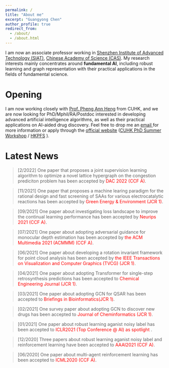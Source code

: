 ```yaml
---
permalink: /
title: "About me"
excerpt: "Guangyong Chen"
author_profile: true
redirect_from: 
  - /about/
  - /about.html
---
```


I am now an associate professor working in [Shenzhen Institute of Advanced Technology (SIAT)](http://english.siat.cas.cn/), [Chinese Academy of Science (CAS)](http://english.cas.cn/). My research interests mainly concentrates around **fundamental AI**, including robust learning and graph representation with their practical applications in the fields of fundamental science.

Opening
======
I am now working closely with [Prof. Pheng Ann Heng](http://www.cse.cuhk.edu.hk/~pheng/) from CUHK, and we are now looking for PhD/Mphil/RA/Postdoc interested in developing advanced artificial intelligence algorithms, as well as their practical applications on AI-aided drug discovery. Feel free to drop me an <a href = "mailto: gy.chen@siat.ac.cn"> email </a> for more information or apply through the 
[official website](https://www.cse.cuhk.edu.hk/en/education/prospective-students/postgraduate-admissions-programmes/mphil-phd-programme) ([CUHK PhD Summer Workshop](http://hkpfs.erg.cuhk.edu.hk/) / [HKPFS](https://www.gs.cuhk.edu.hk/admissions/scholarships-fees/hkpfs) ).

Latest News
======

> [2/2022] One paper that proposes a joint supervision learning algorithm to optimize a novel lattice hypergraph on the congestion prediciton problem has been accepted by <font color=red>DAC 2022 (CCF A)</font>.

> [11/2021] One paper that proposes a machine learing paradigm for the rational design and fast screening of SAAs for various electrocatalytic reactions has been accepted by <font color=red>Green Energy & Environment (JCR 1)</font>.

> [09/2021] One paper about investigating loss landscape to improve the continual learning performance has been accepted by <font color=red> Neurips 2021 (CCF A)</font>.

> [07/2021] One paper about adopting adversarial guidance for monocular depth estimation has been accepted by <font color=red> the  ACM Multimedia 2021 (ACMMM) (CCF A)</font>.

> [06/2021] One paper about developing a rotation invariant framework for point cloud analysis has been accepted by <font color=red> the  IEEE Transactions on Visualization and Computer Graphics (TVCG) (JCR 1)</font>.

> [04/2021] One paper about adopting Transformer for single-step retrosynthesis predictions has been accepted to <font color=red> Chemical Engineering Journal (JCR 1)</font>.

> [03/2021] One paper about adopting GCN for QSAR has been accepted to <font color=red> Briefings in Bioinformatics(JCR 1)</font>.

> [02/2021] One survey paper about adopting GCN to discover new drugs has been accepted to <font color=red> Journal of Cheminformatics (JCR 1)</font>.

> [01/2021] One paper about robust learning aganist noisy label has been accepted to <font color=red> ICLR2021 (Top Conference @ AI) as spotlight </font>.

> [12/2020] Three papers about robust learning aganist noisy label and reinforcement learning have been accepted to <font color=red> AAAI2021 (CCF A)</font>.

> [06/2020] One paper about multi-agent reinforcement learning has been accepted to <font color=red> ICML2020 (CCF A)</font>.



<!-- Site-wide configuration
------
The main configuration file for the site is in the base directory in [_config.yml](https://github.com/academicpages/academicpages.github.io/blob/master/_config.yml), which defines the content in the sidebars and other site-wide features. You will need to replace the default variables with ones about yourself and your site's github repository. The configuration file for the top menu is in [_data/navigation.yml](https://github.com/academicpages/academicpages.github.io/blob/master/_data/navigation.yml). For example, if you don't have a portfolio or blog posts, you can remove those items from that navigation.yml file to remove them from the header. 

Create content & metadata
------
For site content, there is one markdown file for each type of content, which are stored in directories like _publications, _talks, _posts, _teaching, or _pages. For example, each talk is a markdown file in the [_talks directory](https://github.com/academicpages/academicpages.github.io/tree/master/_talks). At the top of each markdown file is structured data in YAML about the talk, which the theme will parse to do lots of cool stuff. The same structured data about a talk is used to generate the list of talks on the [Talks page](https://academicpages.github.io/talks), each [individual page](https://academicpages.github.io/talks/2012-03-01-talk-1) for specific talks, the talks section for the [CV page](https://academicpages.github.io/cv), and the [map of places you've given a talk](https://academicpages.github.io/talkmap.html) (if you run this [python file](https://github.com/academicpages/academicpages.github.io/blob/master/talkmap.py) or [Jupyter notebook](https://github.com/academicpages/academicpages.github.io/blob/master/talkmap.ipynb), which creates the HTML for the map based on the contents of the _talks directory).

**Markdown generator**

I have also created [a set of Jupyter notebooks](https://github.com/academicpages/academicpages.github.io/tree/master/markdown_generator
) that converts a CSV containing structured data about talks or presentations into individual markdown files that will be properly formatted for the academicpages template. The sample CSVs in that directory are the ones I used to create my own personal website at stuartgeiger.com. My usual workflow is that I keep a spreadsheet of my publications and talks, then run the code in these notebooks to generate the markdown files, then commit and push them to the GitHub repository.

How to edit your site's GitHub repository
------
Many people use a git client to create files on their local computer and then push them to GitHub's servers. If you are not familiar with git, you can directly edit these configuration and markdown files directly in the github.com interface. Navigate to a file (like [this one](https://github.com/academicpages/academicpages.github.io/blob/master/_talks/2012-03-01-talk-1.md) and click the pencil icon in the top right of the content preview (to the right of the "Raw | Blame | History" buttons). You can delete a file by clicking the trashcan icon to the right of the pencil icon. You can also create new files or upload files by navigating to a directory and clicking the "Create new file" or "Upload files" buttons. 

Example: editing a markdown file for a talk
![Editing a markdown file for a talk](/images/editing-talk.png)

For more info
------
More info about configuring academicpages can be found in [the guide](https://academicpages.github.io/markdown/). The [guides for the Minimal Mistakes theme](https://mmistakes.github.io/minimal-mistakes/docs/configuration/) (which this theme was forked from) might also be helpful.
 -->
